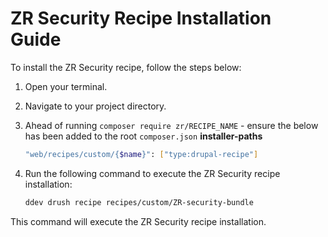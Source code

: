 # ZR Security Recipe Installation Guide

To install the ZR Security recipe, follow the steps below:

1. Open your terminal.
2. Navigate to your project directory.
3. Ahead of running `composer require zr/RECIPE_NAME` - ensure the below has been added to the root `composer.json` **installer-paths**
    ```sh
    "web/recipes/custom/{$name}": ["type:drupal-recipe"]
    ```
4. Run the following command to execute the ZR Security recipe installation:

    ```sh
    ddev drush recipe recipes/custom/ZR-security-bundle
    ```

This command will execute the ZR Security recipe installation.
